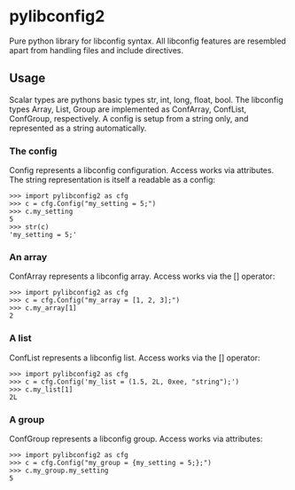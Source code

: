 pylibconfig2
============

Pure python library for libconfig syntax. All libconfig features are resembled
apart from handling files and include directives.


Usage
-----

Scalar types are pythons basic types str, int, long, float, bool. The libconfig
types Array, List, Group are implemented as ConfArray, ConfList, ConfGroup,
respectively. A config is setup from a string only, and represented as a string
automatically.


### The config

Config represents a libconfig configuration. Access works via attributes.
The string representation is itself a readable as a config:

    >>> import pylibconfig2 as cfg
    >>> c = cfg.Config("my_setting = 5;")
    >>> c.my_setting
    5
    >>> str(c)
    'my_setting = 5;'


### An array

ConfArray represents a libconfig array. Access works via the [] operator:

    >>> import pylibconfig2 as cfg
    >>> c = cfg.Config("my_array = [1, 2, 3];")
    >>> c.my_array[1]
    2


### A list

ConfList represents a libconfig list. Access works via the [] operator:

    >>> import pylibconfig2 as cfg
    >>> c = cfg.Config('my_list = (1.5, 2L, 0xee, "string");')
    >>> c.my_list[1]
    2L


### A group

ConfGroup represents a libconfig group. Access works via attributes:

    >>> import pylibconfig2 as cfg
    >>> c = cfg.Config("my_group = {my_setting = 5;};")
    >>> c.my_group.my_setting
    5
